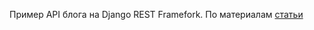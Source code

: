 Пример API блога на Django REST Framefork.
По материалам [статьи](https://pythonru.com/uroki/django-rest-api)